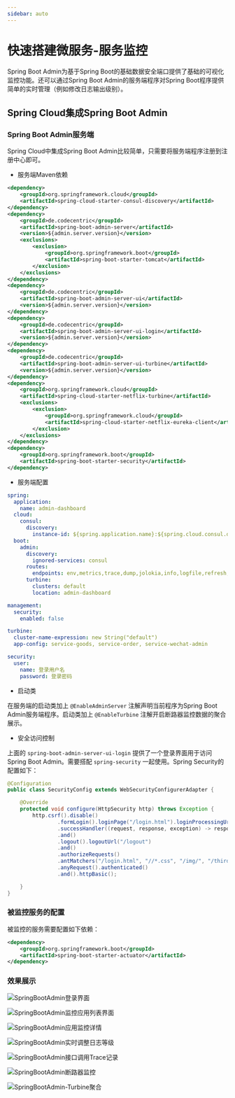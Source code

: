 ```yaml
---
sidebar: auto
---
```

# 快速搭建微服务-服务监控

Spring Boot Admin为基于Spring Boot的基础数据安全端口提供了基础的可视化监控功能。还可以通过Spring Boot Admin的服务端程序对Spring Boot程序提供简单的实时管理（例如修改日志输出级别）。

<!-- more -->

## Spring Cloud集成Spring Boot Admin

### Spring Boot Admin服务端

Spring Cloud中集成Spring Boot Admin比较简单，只需要将服务端程序注册到注册中心即可。

- 服务端Maven依赖

```xml
<dependency>
    <groupId>org.springframework.cloud</groupId>
    <artifactId>spring-cloud-starter-consul-discovery</artifactId>
</dependency>
<dependency>
    <groupId>de.codecentric</groupId>
    <artifactId>spring-boot-admin-server</artifactId>
    <version>${admin.server.version}</version>
    <exclusions>
        <exclusion>
            <groupId>org.springframework.boot</groupId>
            <artifactId>spring-boot-starter-tomcat</artifactId>
        </exclusion>
    </exclusions>
</dependency>
<dependency>
    <groupId>de.codecentric</groupId>
    <artifactId>spring-boot-admin-server-ui</artifactId>
    <version>${admin.server.version}</version>
</dependency>
<dependency>
    <groupId>de.codecentric</groupId>
    <artifactId>spring-boot-admin-server-ui-login</artifactId>
    <version>${admin.server.version}</version>
</dependency>
<dependency>
    <groupId>de.codecentric</groupId>
    <artifactId>spring-boot-admin-server-ui-turbine</artifactId>
    <version>${admin.server.version}</version>
</dependency>
<dependency>
    <groupId>org.springframework.cloud</groupId>
    <artifactId>spring-cloud-starter-netflix-turbine</artifactId>
    <exclusions>
        <exclusion>
            <groupId>org.springframework.cloud</groupId>
            <artifactId>spring-cloud-starter-netflix-eureka-client</artifactId>
        </exclusion>
    </exclusions>
</dependency>
<dependency>
    <groupId>org.springframework.boot</groupId>
    <artifactId>spring-boot-starter-security</artifactId>
</dependency>
```

- 服务端配置

```yaml
spring:
  application:
    name: admin-dashboard
  cloud:
    consul:
      discovery:
        instance-id: ${spring.application.name}:${spring.cloud.consul.discovery.instance_id:${random.value}}
  boot:
    admin:
      discovery:
        ignored-services: consul
      routes:
        endpoints: env,metrics,trace,dump,jolokia,info,logfile,refresh,flyway,liquibase,heapdump,loggers,auditevents,hystrix.stream,turbine.stream
      turbine:
        clusters: default
        location: admin-dashboard

management:
  security:
    enabled: false

turbine:
  cluster-name-expression: new String("default")
  app-config: service-goods, service-order, service-wechat-admin

security:
  user:
    name: 登录用户名
    password: 登录密码
```

- 启动类

在服务端的启动类加上 `@EnableAdminServer` 注解声明当前程序为Spring Boot Admin服务端程序。启动类加上 `@EnableTurbine` 注解开启断路器监控数据的聚合展示。

- 安全访问控制

上面的 `spring-boot-admin-server-ui-login` 提供了一个登录界面用于访问Spring Boot Admin。需要搭配 `spring-security` 一起使用。Spring Security的配置如下：

```Java
@Configuration
public class SecurityConfig extends WebSecurityConfigurerAdapter {

    @Override
    protected void configure(HttpSecurity http) throws Exception {
        http.csrf().disable()
                .formLogin().loginPage("/login.html").loginProcessingUrl("/login")
                .successHandler((request, response, exception) -> response.sendRedirect(request.getContextPath() + "/index.html")).permitAll()
                .and()
                .logout().logoutUrl("/logout")
                .and()
                .authorizeRequests()
                .antMatchers("/login.html", "//*.css", "/img/", "/third-party/").permitAll()
                .anyRequest().authenticated()
                .and().httpBasic();

    }
}
```

### 被监控服务的配置

被监控的服务需要配置如下依赖：

```xml
<dependency>
    <groupId>org.springframework.boot</groupId>
    <artifactId>spring-boot-starter-actuator</artifactId>
</dependency>
```

### 效果展示

![SpringBootAdmin登录界面](/blog/images/快速搭建微服务-服务监控/SpringBootAdmin登录界面.png)

![SpringBootAdmin监控应用列表界面](/blog/images/快速搭建微服务-服务监控/SpringBootAdmin监控应用列表界面.png)

![SpringBootAdmin应用监控详情](/blog/images/快速搭建微服务-服务监控/SpringBootAdmin应用监控详情.png)

![SpringBootAdmin实时调整日志等级](/blog/images/快速搭建微服务-服务监控/SpringBootAdmin实时调整日志等级.png)

![SpringBootAdmin接口调用Trace记录](/blog/images/快速搭建微服务-服务监控/SpringBootAdmin接口调用Trace记录.png)

![SpringBootAdmin断路器监控](/blog/images/快速搭建微服务-服务监控/SpringBootAdmin断路器监控.png)

![SpringBootAdmin-Turbine聚合](/blog/images/快速搭建微服务-服务监控/SpringBootAdmin-Turbine聚合.png)